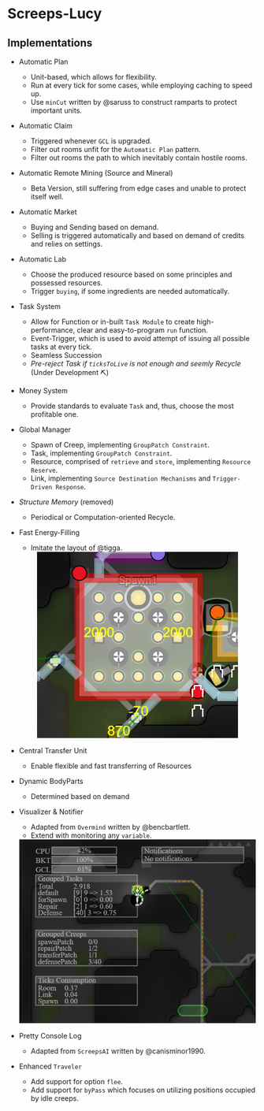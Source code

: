 # Screeps-Lucy
## Implementations
- Automatic Plan
    - Unit-based, which allows for flexibility.
    - Run at every tick for some cases, while employing caching to speed up.
    - Use `minCut` written by @saruss to construct ramparts to protect important units.
- Automatic Claim
    - Triggered whenever `GCL` is upgraded.
    - Filter out rooms unfit for the `Automatic Plan` pattern.
    - Filter out rooms the path to which inevitably contain hostile rooms.
- Automatic Remote Mining (Source and Mineral)
    - Beta Version, still suffering from edge cases and unable to protect itself well.
- Automatic Market
    - Buying and Sending based on demand.
    - Selling is triggered automatically and based on demand of credits and relies on settings.
- Automatic Lab
    - Choose the produced resource based on some principles and possessed resources.
    - Trigger `buying`, if some ingredients are needed automatically.
- Task System
    - Allow for Function or in-built `Task Module` to create high-performance, clear and easy-to-program `run` function.
    - Event-Trigger, which is used to avoid attempt of issuing all possible tasks at every tick.
    - Seamless Succession
    - *Pre-reject Task if `ticksToLive` is not enough and seemly Recycle* (Under Development ⛏️)
- Money System
    - Provide standards to evaluate `Task` and, thus, choose the most profitable one.
- Global Manager
    - Spawn of Creep, implementing `GroupPatch Constraint`.
    - Task, implementing `GroupPatch Constraint`.
    - Resource, comprised of `retrieve` and `store`, implementing `Resource Reserve`.
    - Link, implementing `Source Destination Mechanisms` and `Trigger-Driven Response`.
- *Structure Memory* (removed)
    - Periodical or Computation-oriented Recycle.
- Fast Energy-Filling
    - Imitate the layout of @tigga.

    <div style="text-align:center;"><img src="./demo/fast-energy-filling.PNG" alt="Fast Energy Filling Layout" /></div>
- Central Transfer Unit
    - Enable flexible and fast transferring of Resources
- Dynamic BodyParts
    - Determined based on demand
- Visualizer & Notifier
    - Adapted from `Overmind` written by @bencbartlett.
    - Extend with monitoring any `variable`.

    <div style="text-align:center;"><img src="./demo/notifier.PNG" alt="Notifier" /></div>
- Pretty Console Log
    - Adapted from `ScreepsAI` written by @canisminor1990.
- Enhanced `Traveler`
    - Add support for option `flee`.
    - Add support for `byPass` which focuses on utilizing positions occupied by idle creeps.
